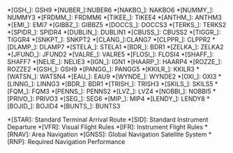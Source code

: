 *[GSH_]: GSH9
*[NUBER_]:NUBER6
*[NAKBO_]: NAKBO6
*[NUMMY_]: NUMMY3
*[FRDMM_]: FRDMM6
*[TIKEE_]: TIKEE4
*[ANTHM_]: ANTHM3
*[EMI_]: EMI7
*[GIBBZ_]: GIBBZ5
*[DOCCS_]: DOCCS3
*[TERKS_]: TERKS2
*[SPIDR_]: SPIDR4
*[DUBLIN_]: DUBLIN1
*[CBUSS_]: CBUSS2
*[TIGGR_]: TIGGR4
*[SNKPT_]: SNKPT2
*[CLANG_]:CLANG7
*[CLPPR_]: CLPPR2
*[DLAMP_]: DLAMP7
*[STELA_]: STELA1
*[BDR_]: BDR1
*[ZELKA_]: ZELKA2
*[JFUND_]: JFUND2
*[VALRE_]: VALRE5
*[FLOSI_]: FLOSI4
*[SHAFF_]: SHAFF7
*[NELIE_]: NELIE3
*[IGN_]: IGN1
*[HAARP_]: HAARP4
*[ROZZE_]: ROZZE2
*[GSH_]: GSH9
*[PANGG_]: PANGG5
*[KKILR_]: KKILR3
*[WATSN_]: WATSN4
*[EAU_]: EAU9
*[WYNDE_]: WYNDE2
*[OXI_]: OXI3
*[LINNG_]: LINNG3
*[BDR_]: BDR1
*[TRISH_]: TRISH3
*[SKILS_]: SKILS5
*[FQM_]: FQM3
*[PENNS_]: PENNS2
*[LVZ_]: LVZ4
*[NOBBI_]: NOBBI5
*[PRIVO_]: PRIVO3
*[SEG_]: SEG6
*[MIP_]: MIP4
*[LENDY_]: LENDY8
*[BOJID_]: BOJID4
*[BUNTS_]: BUNTS3

*[STAR]: Standard Terminal Arrival Route 
*[SID]: Standard Instrument Departure 
*[VFR]: Visual Flight Rules 
*[IFR]: Instrument Flight Rules 
*[RNAV]: Area Navigation 
*[GNSS]: Global Navigation Satellite System 
*[RNP]: Required Navigation Performance